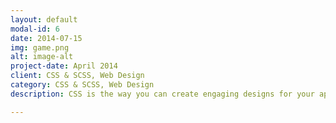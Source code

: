 ```yaml
---
layout: default
modal-id: 6
date: 2014-07-15
img: game.png
alt: image-alt
project-date: April 2014
client: CSS & SCSS, Web Design
category: CSS & SCSS, Web Design
description: CSS is the way you can create engaging designs for your application. Learn to create cascading stylesheets, use css framework like bootstrap, and learn how css and javascript can be used together to create engaging user experience.

---
```

